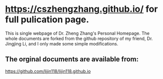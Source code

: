# https://cszhengzhang.github.io/ for full pulication page.
This is single webpage of Dr. Zheng Zhang's Personal Homepage. The whole documents are forked from the github repository of my friend, Dr. Jingjing Li, and I only made some simple modifications.

## The orginal documents are available from:
https://github.com/lijin118/lijin118.github.io
